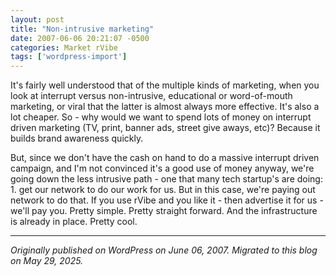 ```yaml
---
layout: post
title: "Non-intrusive marketing"
date: 2007-06-06 20:21:07 -0500
categories: Market rVibe
tags: ['wordpress-import']
---
```


It's fairly well understood that of the multiple kinds of marketing, when you look at interrupt versus non-intrusive, educational or word-of-mouth marketing, or viral that the latter is almost always more effective. It's also a lot cheaper. So - why would we want to spend lots of money on interrupt driven marketing (TV, print, banner ads, street give aways, etc)? Because it builds brand awareness quickly. 

But, since we don't have the cash on hand to do a massive interrupt driven campaign, and I'm not convinced it's a good use of money anyway, we're going down the less intrusive path - one that many tech startup's are doing: 1. get our network to do our work for us. But in this case, we're paying out network to do that. If you use rVibe and you like it - then advertise it for us - we'll pay you. Pretty simple. Pretty straight forward. And the infrastructure is already in place. Pretty cool.

---

*Originally published on WordPress on June 06, 2007. Migrated to this blog on May 29, 2025.*
